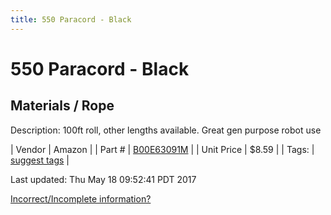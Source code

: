 ```yaml
---
title: 550 Paracord - Black
---
```


# 550 Paracord - Black
## Materials / Rope
Description: 	100ft roll, other lengths available. Great gen purpose robot use 

| Vendor | Amazon | 
| Part # | [B00E63091M](http://www.amazon.com/ParacordPlanet-Cord-Hank-Type-Paracord/dp/B00E63091M/ref=sr_1_5?s=hunting-fishing&ie=UTF8&qid=1446016213&sr=1-5&keywords=550+paracord) | 
| Unit Price | $8.59 | 
| Tags: | [suggest tags](https://docs.google.com/forms/d/e/1FAIpQLSeWyY8v3RgOty-MyWmh9U0iivNYN_molChYyS-0U-o-kOAv_g/viewform) | 

Last updated: Thu May 18 09:52:41 PDT 2017

 [Incorrect/Incomplete information?](https://docs.google.com/forms/d/e/1FAIpQLSeWyY8v3RgOty-MyWmh9U0iivNYN_molChYyS-0U-o-kOAv_g/viewform)